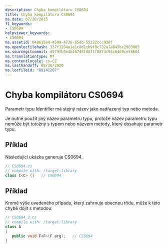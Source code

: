 ```yaml
---
description: Chyba kompilátoru CS0694
title: Chyba kompilátoru CS0694
ms.date: 07/20/2015
f1_keywords:
- CS0694
helpviewer_keywords:
- CS0694
ms.assetid: 048615e4-4599-4726-b5db-55322ccc936f
ms.openlocfilehash: 337f1204a1e1c8d1cb9f8c732a7a845bc2903005
ms.sourcegitcommit: d579fb5e4b46745fd0f1f8874c94c6469ce58604
ms.translationtype: MT
ms.contentlocale: cs-CZ
ms.lasthandoff: 08/30/2020
ms.locfileid: "89141267"
---
```

# <a name="compiler-error-cs0694"></a>Chyba kompilátoru CS0694
Parametr typu Identifier má stejný název jako nadřazený typ nebo metoda.  
  
 Je nutné použít jiný název parametru typu, protože název parametru typu nemůže být totožný s typem nebo názvem metody, který obsahuje parametr typu.  
  
## <a name="example"></a>Příklad  
 Následující ukázka generuje CS0694.  
  
```csharp  
// CS0694.cs  
// compile with: /target:library  
class C<C> {}   // CS0694  
```  
  
## <a name="example"></a>Příklad  
 Kromě výše uvedeného případu, který zahrnuje obecnou třídu, může k této chybě dojít s metodou:  
  
```csharp  
// CS0694_2.cs  
// compile with: /target:library  
class A  
{  
   public void F<F>(F arg);   // CS0694  
}  
```
